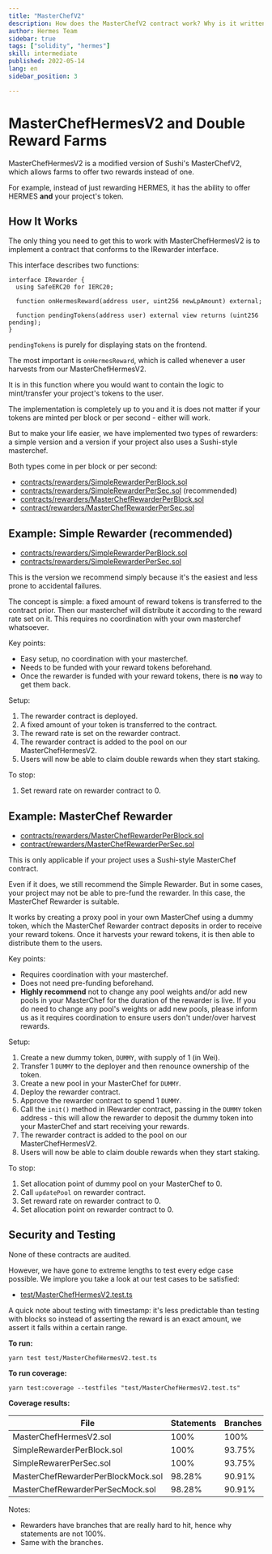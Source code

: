 ```yaml
---
title: "MasterChefV2"
description: How does the MasterChefV2 contract work? Why is it written that way?
author: Hermes Team
sidebar: true
tags: ["solidity", "hermes"]
skill: intermediate
published: 2022-05-14
lang: en
sidebar_position: 3

---
```


# MasterChefHermesV2 and Double Reward Farms

MasterChefHermesV2 is a modified version of Sushi's MasterChefV2, which allows farms to offer two rewards instead of one.

For example, instead of just rewarding HERMES, it has the ability to offer HERMES **and** your project's token.

## How It Works

The only thing you need to get this to work with MasterChefHermesV2 is to implement a contract that conforms to the IRewarder interface.

This interface describes two functions:

```sol
interface IRewarder {
  using SafeERC20 for IERC20;

  function onHermesReward(address user, uint256 newLpAmount) external;

  function pendingTokens(address user) external view returns (uint256 pending);
}

```

`pendingTokens` is purely for displaying stats on the frontend.

The most important is `onHermesReward`, which is called whenever a user harvests from our MasterChefHermesV2.

It is in this function where you would want to contain the logic to mint/transfer your project's tokens to the user.

The implementation is completely up to you and it is does not matter if your tokens are minted per block or per second - either will work.

But to make your life easier, we have implemented two types of rewarders: a simple version and a version if your project also uses a Sushi-style masterchef.

Both types come in per block or per second:

- [contracts/rewarders/SimpleRewarderPerBlock.sol](https://github.com/Hermes-defi/hermes-swap/blob/main/contracts/rewarders/SimpleRewarderPerBlock.sol)
- [contracts/rewarders/SimpleRewarderPerSec.sol](https://github.com/Hermes-defi/hermes-swap/blob/main/contracts/rewarders/SimpleRewarderPerSec.sol) (recommended)
- [contracts/rewarders/MasterChefRewarderPerBlock.sol](https://github.com/Hermes-defi/hermes-swap/blob/main/contracts/rewarders/MasterChefRewarderPerBlock.sol)
- [contract/rewarders/MasterChefRewarderPerSec.sol](https://github.com/Hermes-defi/hermes-swap/blob/main/contract/rewarders/MasterChefRewarderPerSec.sol)

## Example: Simple Rewarder (recommended)

- [contracts/rewarders/SimpleRewarderPerBlock.sol](https://github.com/Hermes-defi/hermes-swap/blob/main/contracts/rewarders/SimpleRewarderPerBlock.sol)
- [contracts/rewarders/SimpleRewarderPerSec.sol](https://github.com/Hermes-defi/hermes-swap/blob/main/contracts/rewarders/SimpleRewarderPerSec.sol)

This is the version we recommend simply because it's the easiest and less prone to accidental failures.

The concept is simple: a fixed amount of reward tokens is transferred to the contract prior. Then our masterchef will
distribute it according to the reward rate set on it. This requires no coordination with your own masterchef whatsoever.

Key points:

- Easy setup, no coordination with your masterchef.
- Needs to be funded with your reward tokens beforehand.
- Once the rewarder is funded with your reward tokens, there is **no** way to get them back.

Setup:

1. The rewarder contract is deployed.
2. A fixed amount of your token is transferred to the contract.
3. The reward rate is set on the rewarder contract.
4. The rewarder contract is added to the pool on our MasterChefHermesV2.
5. Users will now be able to claim double rewards when they start staking.

To stop:

1. Set reward rate on rewarder contract to 0.

## Example: MasterChef Rewarder

- [contracts/rewarders/MasterChefRewarderPerBlock.sol](https://github.com/Hermes-defi/hermes-swap/blob/main/contracts/rewarders/MasterChefRewarderPerBlock.sol)
- [contract/rewarders/MasterChefRewarderPerSec.sol](https://github.com/Hermes-defi/hermes-swap/blob/main/contract/rewarders/MasterChefRewarderPerSec.sol)

This is only applicable if your project uses a Sushi-style MasterChef contract.

Even if it does, we still recommend the Simple Rewarder. But in some cases, your project may not be able to pre-fund the rewarder.
In this case, the MasterChef Rewarder is suitable.

It works by creating a proxy pool in your own MasterChef using a dummy token, which the MasterChef Rewarder contract deposits in order
to receive your reward tokens. Once it harvests your reward tokens, it is then able to distribute them to the users.

Key points:

- Requires coordination with your masterchef.
- Does not need pre-funding beforehand.
- **Highly recommend** not to change any pool weights and/or add new pools in your MasterChef for the duration of the rewarder is live. If you do need to change any pool's weights
  or add new pools, please inform us as it requires coordination to ensure users don't under/over harvest rewards.

Setup:

1. Create a new dummy token, `DUMMY`, with supply of 1 (in Wei).
2. Transfer 1 `DUMMY` to the deployer and then renounce ownership of the token.
3. Create a new pool in your MasterChef for `DUMMY`.
4. Deploy the rewarder contract.
5. Approve the rewarder contract to spend 1 `DUMMY`.
6. Call the `init()` method in IRewarder contract, passing in the `DUMMY` token address - this will allow the rewarder to deposit the dummy token into your MasterChef and start receiving your rewards.
7. The rewarder contract is added to the pool on our MasterChefHermesV2.
8. Users will now be able to claim double rewards when they start staking.

To stop:

1. Set allocation point of dummy pool on your MasterChef to 0.
2. Call `updatePool` on rewarder contract.
3. Set reward rate on rewarder contract to 0.
4. Set allocation point on rewarder contract to 0.

## Security and Testing

None of these contracts are audited.

However, we have gone to extreme lengths to test every edge case possible. We implore you take a look at our test cases to be satisfied:

- [test/MasterChefHermesV2.test.ts](https://github.com/Hermes-defi/hermes-swap/tree/main/test/MasterChefHermesV2.test.ts)

A quick note about testing with timestamp: it's less predictable than testing with blocks so instead of asserting the reward is an exact amount, we assert it falls within a certain range.

**To run:**

```
yarn test test/MasterChefHermesV2.test.ts
```

**To run coverage:**

```
yarn test:coverage --testfiles "test/MasterChefHermesV2.test.ts"
```

**Coverage results:**

| File                               | Statements | Branches |
| ---------------------------------- | ---------- | -------- |
| MasterChefHermesV2.sol                | 100%       | 100%     |
| SimpleRewarderPerBlock.sol         | 100%       | 93.75%   |
| SimpleRewarerPerSec.sol            | 100%       | 93.75%   |
| MasterChefRewarderPerBlockMock.sol | 98.28%     | 90.91%   |
| MasterChefRewarderPerSecMock.sol   | 98.28%     | 90.91%   |

Notes:

- Rewarders have branches that are really hard to hit, hence why statements are not 100%.
- Same with the branches.

